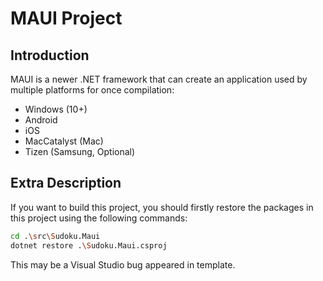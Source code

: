 # MAUI Project

## Introduction

MAUI is a newer .NET framework that can create an application used by multiple platforms for once compilation:

* Windows (10+)
* Android
* iOS
* MacCatalyst (Mac)
* Tizen (Samsung, Optional)

## Extra Description

If you want to build this project, you should firstly restore the packages in this project using the following commands:

```bash
cd .\src\Sudoku.Maui
dotnet restore .\Sudoku.Maui.csproj
```

This may be a Visual Studio bug appeared in template.
